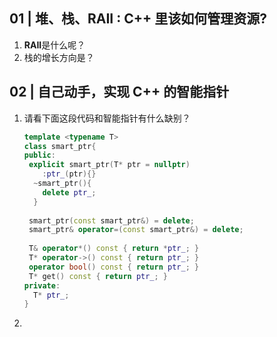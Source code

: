 ## **01 |** 堆、栈、RAII : C++ 里该如何管理资源?

1. **RAII**是什么呢？
2. 栈的增长方向是？

## 02 | **自己动手，实现** C++ 的智能指针

1. 请看下面这段代码和智能指针有什么缺别？

   ```c++
   template <typename T>
   class smart_ptr{
   public:
   	explicit smart_ptr(T* ptr = nullptr)
       :ptr_(ptr){}
     ~smart_ptr(){
       delete ptr_;
     }
     
    smart_ptr(const smart_ptr&) = delete;
    smart_ptr& operator=(const smart_ptr&) = delete;
     
    T& operator*() const { return *ptr_; }
    T* operator->() const { return ptr_; }
    operator bool() const { return ptr_; }
    T* get() const { return ptr_; }
   private:
     T* ptr_;
   }
   ```

   

2. 